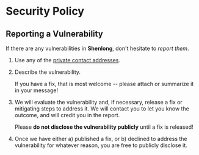 # Security Policy

## Reporting a Vulnerability

If there are any vulnerabilities in **Shenlong**, don't hesitate to _report them_.

1. Use any of the [private contact addresses](https://github.com/keep-starknet-strange/shenlong#support).
2. Describe the vulnerability.

   If you have a fix, that is most welcome -- please attach or summarize it in your message!

3. We will evaluate the vulnerability and, if necessary, release a fix or mitigating steps to address it. We will contact you to let you know the outcome, and will credit you in the report.

   Please **do not disclose the vulnerability publicly** until a fix is released!

4. Once we have either a) published a fix, or b) declined to address the vulnerability for whatever reason, you are free to publicly disclose it.
